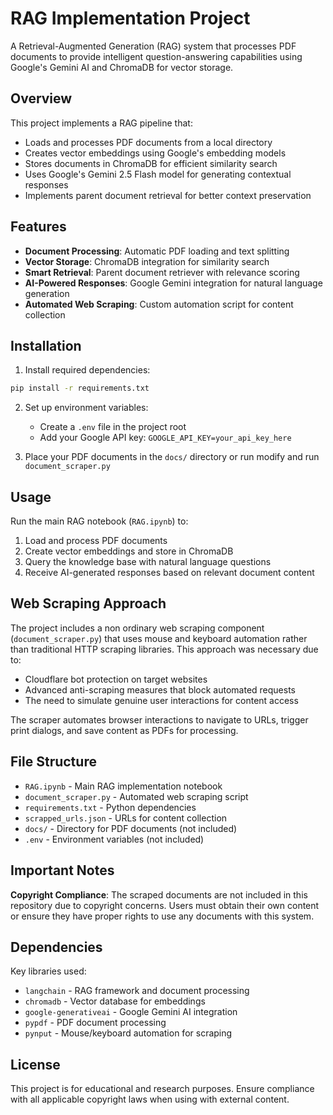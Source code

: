 # RAG Implementation Project

A Retrieval-Augmented Generation (RAG) system that processes PDF documents to provide intelligent question-answering capabilities using Google's Gemini AI and ChromaDB for vector storage.

## Overview

This project implements a RAG pipeline that:
- Loads and processes PDF documents from a local directory
- Creates vector embeddings using Google's embedding models
- Stores documents in ChromaDB for efficient similarity search
- Uses Google's Gemini 2.5 Flash model for generating contextual responses
- Implements parent document retrieval for better context preservation

## Features

- **Document Processing**: Automatic PDF loading and text splitting
- **Vector Storage**: ChromaDB integration for similarity search
- **Smart Retrieval**: Parent document retriever with relevance scoring
- **AI-Powered Responses**: Google Gemini integration for natural language generation
- **Automated Web Scraping**: Custom automation script for content collection

## Installation

1. Install required dependencies:
```bash
pip install -r requirements.txt
```

2. Set up environment variables:
   - Create a `.env` file in the project root
   - Add your Google API key: `GOOGLE_API_KEY=your_api_key_here`

3. Place your PDF documents in the `docs/` directory or run modify and run `document_scraper.py`

## Usage

Run the main RAG notebook (`RAG.ipynb`) to:
1. Load and process PDF documents
2. Create vector embeddings and store in ChromaDB
3. Query the knowledge base with natural language questions
4. Receive AI-generated responses based on relevant document content

## Web Scraping Approach

The project includes a non ordinary web scraping component (`document_scraper.py`) that uses mouse and keyboard automation rather than traditional HTTP scraping libraries. This approach was necessary due to:
- Cloudflare bot protection on target websites
- Advanced anti-scraping measures that block automated requests
- The need to simulate genuine user interactions for content access

The scraper automates browser interactions to navigate to URLs, trigger print dialogs, and save content as PDFs for processing.

## File Structure

- `RAG.ipynb` - Main RAG implementation notebook
- `document_scraper.py` - Automated web scraping script
- `requirements.txt` - Python dependencies
- `scrapped_urls.json` - URLs for content collection
- `docs/` - Directory for PDF documents (not included)
- `.env` - Environment variables (not included)

## Important Notes

**Copyright Compliance**: The scraped documents are not included in this repository due to copyright concerns. Users must obtain their own content or ensure they have proper rights to use any documents with this system.

## Dependencies

Key libraries used:
- `langchain` - RAG framework and document processing
- `chromadb` - Vector database for embeddings
- `google-generativeai` - Google Gemini AI integration
- `pypdf` - PDF document processing
- `pynput` - Mouse/keyboard automation for scraping

## License

This project is for educational and research purposes. Ensure compliance with all applicable copyright laws when using with external content.

